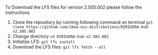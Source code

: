 To Download the LFS files for version 2.505.002 please follow the instructions

1. Clone the repository by running following command on terminal `git clone https://github.com/ikea-oss-distributions/DIRIGERA-hub-v2.505.002`
2. Change directory `cd DIRIGERA-hub-v2.505.002`
3. Initialize LFS: `git lfs install`
4. Download the LFS files: `git lfs fetch --all`
